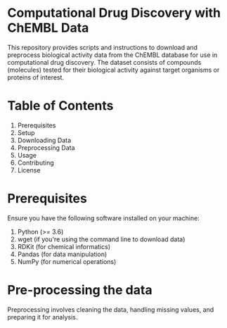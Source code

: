 # Computational Drug Discovery with ChEMBL Data

This repository provides scripts and instructions to download and preprocess biological activity data from the ChEMBL database for use in computational drug discovery. The dataset consists of compounds (molecules) tested for their biological activity against target organisms or proteins of interest.

# Table of Contents

1. Prerequisites
2. Setup
3. Downloading Data
4. Preprocessing Data
5. Usage
6. Contributing
7. License

# Prerequisites
Ensure you have the following software installed on your machine:

1. Python (>= 3.6)
2. wget (if you're using the command line to download data)
3. RDKit (for chemical informatics)
4. Pandas (for data manipulation)
5. NumPy (for numerical operations)

# Pre-processing the data
Preprocessing involves cleaning the data, handling missing values, and preparing it for analysis. 

